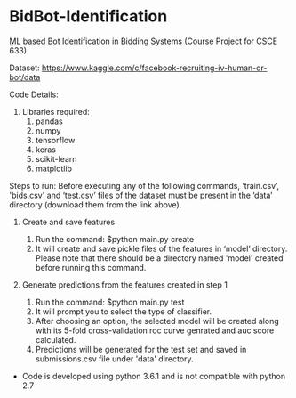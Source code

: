 # BidBot-Identification
ML based Bot Identification in Bidding Systems (Course Project for CSCE 633)

Dataset: https://www.kaggle.com/c/facebook-recruiting-iv-human-or-bot/data


Code Details:
1. Libraries required:
   1. pandas
   2. numpy
   3. tensorflow
   4. keras
   5. scikit-learn
   7. matplotlib


Steps to run:
Before executing any of the following commands, ‘train.csv’, 'bids.csv' and ‘test.csv’ files of the  dataset must be present in the ‘data’ directory (download them from the link above).
   1. Create and save features
      1. Run the command:
         $python main.py create
      2. It will create and save pickle files of the features in ‘model’ directory. 
         Please note that there should be a directory named 'model' created before running this command.
   
   2. Generate predictions from the features created in step 1
      1. Run the command:
         $python main.py test
      2. It will prompt you to select the type of classifier. 
      3. After choosing an option, the selected model will be created along with its 5-fold cross-validation roc curve genrated and auc score calculated. 
      4. Predictions will be generated for the test set and saved in submissions.csv file under 'data' directory.

* Code is developed using python 3.6.1 and is not compatible with python 2.7
